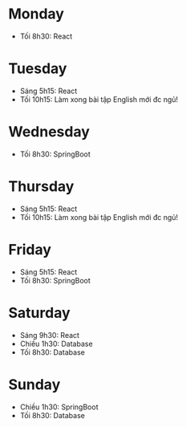 # Monday
+ Tối 8h30: React

# Tuesday
+ Sáng 5h15: React
+ Tối 10h15: Làm xong bài tập English mới đc ngủ!

# Wednesday
+ Tối 8h30: SpringBoot

# Thursday
+ Sáng 5h15: React
+ Tối 10h15: Làm xong bài tập English mới đc ngủ!

# Friday
+ Sáng 5h15: React
+ Tối 8h30: SpringBoot

# Saturday
+ Sáng 9h30: React
+ Chiều 1h30: Database
+ Tối 8h30: Database

# Sunday
+ Chiều 1h30: SpringBoot
+ Tối 8h30: Database